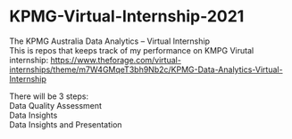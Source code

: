 # KPMG-Virtual-Internship-2021
The KPMG Australia Data Analytics – Virtual Internship <br />
This is repos that keeps track of my performance on KMPG Virutal internship: https://www.theforage.com/virtual-internships/theme/m7W4GMqeT3bh9Nb2c/KPMG-Data-Analytics-Virtual-Internship <br />

There will be 3 steps: <br />
Data Quality Assessment <br />
Data Insights <br />
Data Insights and Presentation
